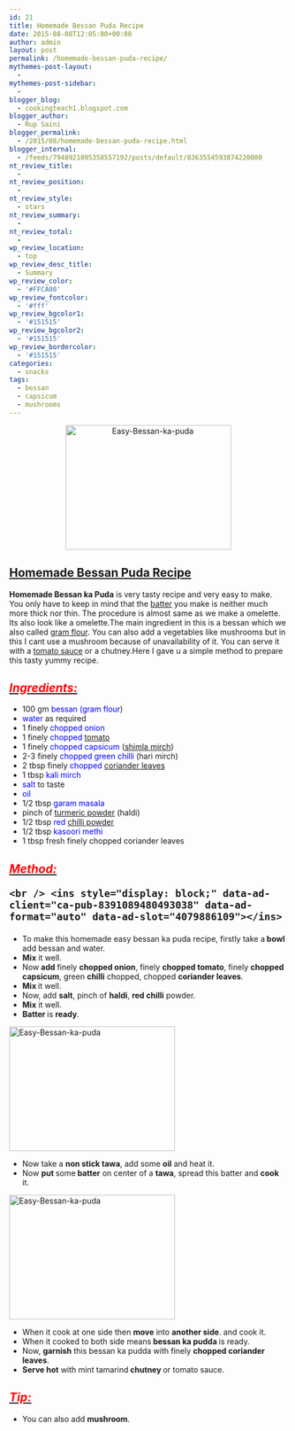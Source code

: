 ```yaml
---
id: 21
title: Homemade Bessan Puda Recipe
date: 2015-08-08T12:05:00+00:00
author: admin
layout: post
permalink: /homemade-bessan-puda-recipe/
mythemes-post-layout:
  - 
mythemes-post-sidebar:
  - 
blogger_blog:
  - cookingteach1.blogspot.com
blogger_author:
  - Rup Saini
blogger_permalink:
  - /2015/08/homemade-bessan-puda-recipe.html
blogger_internal:
  - /feeds/7948921895358557192/posts/default/8363554593874220080
nt_review_title:
  - 
nt_review_position:
  - 
nt_review_style:
  - stars
nt_review_summary:
  - 
nt_review_total:
  - 
wp_review_location:
  - top
wp_review_desc_title:
  - Summary
wp_review_color:
  - '#FFCA00'
wp_review_fontcolor:
  - '#fff'
wp_review_bgcolor1:
  - '#151515'
wp_review_bgcolor2:
  - '#151515'
wp_review_bordercolor:
  - '#151515'
categories:
  - snacks
tags:
  - bessan
  - capsicum
  - mushrooms
---
```

<p dir="ltr" style="text-align: left;">
  <p style="clear: both; text-align: center;">
    <img class="alignnone size-medium wp-image-276" src="http://cookingteach.com/wp-content/uploads/2015/08/2015-08-05-17.08.58-1-300x225.jpg" alt="Easy-Bessan-ka-puda" width="300" height="225" srcset="http://cookingteach.com/wp-content/uploads/2015/08/2015-08-05-17.08.58-1-300x225.jpg 300w, http://cookingteach.com/wp-content/uploads/2015/08/2015-08-05-17.08.58-1-768x576.jpg 768w, http://cookingteach.com/wp-content/uploads/2015/08/2015-08-05-17.08.58-1-1024x768.jpg 1024w, http://cookingteach.com/wp-content/uploads/2015/08/2015-08-05-17.08.58-1-320x240.jpg 320w" sizes="(max-width: 300px) 100vw, 300px" />
  </p>
  
  <p style="clear: both; text-align: center;">
  </p>
  
  <h2>
    <span style="text-decoration: underline;">Homemade Bessan Puda Recipe</span>
  </h2>
  
  <p>
    <b>Homemade Bessan ka Puda</b> is very tasty recipe and very easy to make. You only have to keep in mind that the <a class="zem_slink" title="Batter (cooking)" href="http://en.wikipedia.org/wiki/Batter_%28cooking%29" target="_blank" rel="wikipedia">batter</a> you make is neither much more thick nor thin. The procedure is almost same as we make a omelette. Its also look like a omelette.The main ingredient in this is a bessan which we also called <a class="zem_slink" title="Gram flour" href="http://en.wikipedia.org/wiki/Gram_flour" target="_blank" rel="wikipedia">gram flour</a>. You can also add a vegetables like mushrooms but in this I cant use a mushroom because of unavailability of it. You can serve it with a <a class="zem_slink" title="Tomato sauce" href="http://en.wikipedia.org/wiki/Tomato_sauce" target="_blank" rel="wikipedia">tomato sauce</a> or a chutney.Here I gave u a simple method to prepare this tasty yummy recipe.
  </p>
  
  <h2 style="text-align: left;">
    <i><u><span style="color: red;">Ingredients: </span></u></i>
  </h2>
  
  <ul>
    <li>
      100 gm<span style="color: blue;"> bessan (gram flour</span>)
    </li>
    <li>
      <span style="color: blue;">water</span> as required
    </li>
    <li>
      1 finely <span style="color: blue;">chopped onion</span>
    </li>
    <li>
      1 finely <span style="color: blue;">chopped <a class="zem_slink" title="Tomato" href="http://en.wikipedia.org/wiki/Tomato" target="_blank" rel="wikipedia">tomato</a></span>
    </li>
    <li>
      1 finely <span style="color: blue;">chopped capsicum </span>(<a class="zem_slink" title="Bell pepper" href="http://en.wikipedia.org/wiki/Bell_pepper" target="_blank" rel="wikipedia">shimla mirch</a>)
    </li>
    <li>
      2-3 finely <span style="color: blue;">chopped green chilli</span> (hari mirch)
    </li>
    <li>
      2 tbsp finely <span style="color: blue;">chopped <a class="zem_slink" title="Coriander" href="http://en.wikipedia.org/wiki/Coriander" target="_blank" rel="wikipedia">coriander leaves</a></span>
    </li>
    <li>
      1 tbsp<span style="color: blue;"> kali mirch</span>
    </li>
    <li>
      <span style="color: blue;">salt</span> to taste
    </li>
    <li>
      <span style="color: blue;">oil</span>
    </li>
    <li>
      1/2 tbsp <span style="color: blue;">garam masala</span>
    </li>
    <li>
      pinch of <span style="color: blue;"><a class="zem_slink" title="Turmeric" href="http://en.wikipedia.org/wiki/Turmeric" target="_blank" rel="wikipedia">turmeric powder</a></span> (haldi)
    </li>
    <li>
      1/2 tbsp<span style="color: blue;"> red <a class="zem_slink" title="Chili powder" href="http://en.wikipedia.org/wiki/Chili_powder" target="_blank" rel="wikipedia">chilli powder</a></span>
    </li>
    <li>
      1/2 tbsp <span style="color: blue;">kasoori methi</span>
    </li>
    <li>
      1 tbsp fresh finely chopped coriander leaves
    </li>
  </ul>
  
  <h2 style="text-align: left;">
    <i><u><span style="color: red;">Method: </span></u></i><!-- post -->
    
    <br /> <ins style="display: block;" data-ad-client="ca-pub-8391089480493038" data-ad-format="auto" data-ad-slot="4079886109"></ins>
  </h2>
  
  <ul>
    <li>
      To make this homemade easy bessan ka puda recipe, firstly take a<b> bowl </b>add bessan and water.
    </li>
    <li>
      <b>Mix</b> it well.
    </li>
    <li>
      Now<b> add </b>finely <b>chopped onion</b>, finely <b>chopped tomato</b>, finely <b>chopped capsicum</b>, green <b>chilli</b> chopped, chopped <b>coriander leaves</b>.
    </li>
    <li>
      <b>Mix </b>it well.
    </li>
    <li>
      Now, add <b>salt</b>, pinch of <b>haldi</b>, <b>red chilli</b> powder.
    </li>
    <li>
      <b>Mix</b> it well.
    </li>
    <li>
      <b>Batter </b>is <b>ready</b>.
    </li>
  </ul>
  
  <p>
    <img class="size-medium wp-image-278 aligncenter" src="http://cookingteach.com/wp-content/uploads/2015/08/2015-08-05-15.14.29-300x225.jpg" alt="Easy-Bessan-ka-puda" width="300" height="225" srcset="http://cookingteach.com/wp-content/uploads/2015/08/2015-08-05-15.14.29-300x225.jpg 300w, http://cookingteach.com/wp-content/uploads/2015/08/2015-08-05-15.14.29-768x576.jpg 768w, http://cookingteach.com/wp-content/uploads/2015/08/2015-08-05-15.14.29-1024x768.jpg 1024w, http://cookingteach.com/wp-content/uploads/2015/08/2015-08-05-15.14.29-320x240.jpg 320w" sizes="(max-width: 300px) 100vw, 300px" />
  </p>
  
  <p style="clear: both; text-align: center;">
  </p>
  
  <ul>
    <li>
      Now take a <b>non stick tawa</b>, add some <b>oil</b> and heat it.
    </li>
    <li>
      Now <b>put </b>some<b> batter</b> on center of a <b>tawa</b>, spread this batter and <b>cook</b> it.
    </li>
  </ul>
  
  <p>
    <img class="size-medium wp-image-277 aligncenter" src="http://cookingteach.com/wp-content/uploads/2015/08/2015-08-05-15.43.16-300x225.jpg" alt="Easy-Bessan-ka-puda" width="300" height="225" srcset="http://cookingteach.com/wp-content/uploads/2015/08/2015-08-05-15.43.16-300x225.jpg 300w, http://cookingteach.com/wp-content/uploads/2015/08/2015-08-05-15.43.16-768x576.jpg 768w, http://cookingteach.com/wp-content/uploads/2015/08/2015-08-05-15.43.16-1024x768.jpg 1024w, http://cookingteach.com/wp-content/uploads/2015/08/2015-08-05-15.43.16-320x240.jpg 320w" sizes="(max-width: 300px) 100vw, 300px" />
  </p>
  
  <p style="clear: both; text-align: center;">
  </p>
  
  <ul>
    <li>
      When it cook at one side then <b>move</b> into <b>another side</b>. and cook it.
    </li>
    <li>
      When it cooked to both side means<b> bessan ka pudda </b>is ready.
    </li>
    <li>
      Now, <b>garnish</b> this bessan ka pudda with finely <b>chopped coriander leaves</b>.
    </li>
    <li>
      <b>Serve hot</b> with mint tamarind<b> chutney </b>or tomato sauce.
    </li>
  </ul>
  
  <h2 style="text-align: left;">
    <i><u><span style="color: red;">Tip: </span></u></i>
  </h2>
  
  <ul>
    <li>
      You can also add <b>mushroom</b>.
    </li>
  </ul>
</p>